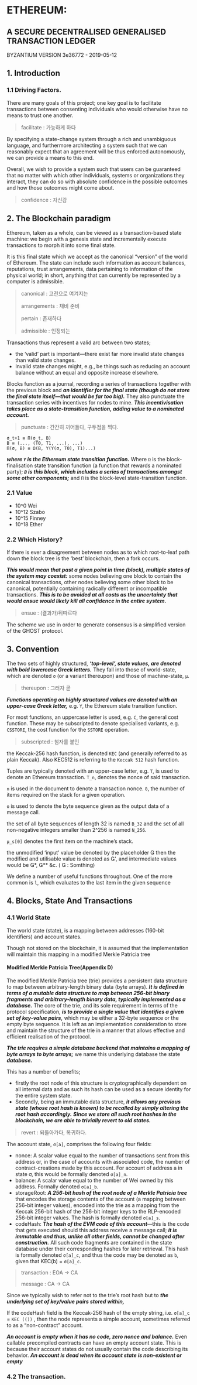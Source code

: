# ETHEREUM:

##  A SECURE DECENTRALISED GENERALISED TRANSACTION LEDGER 

BYZANTIUM VERSION 3e36772 - 2019-05-12

## 1. Introduction

### 1.1  Driving Factors.

There are many goals of this project; one key goal is to facilitate transactions between consenting individuals who would otherwise have no means to trust one another.

> facilitate : 가능하게 하다

By specifying a state-change system through a rich and unambiguous language, and furthermore architecting a system such that we can reasonably expect that an agreement will be thus enforced autonomously, we can provide a means to this end.

Overall, we wish to provide a system such that users can be guaranteed that no matter with which other individuals, systems or organizations they interact, they can do so with absolute confidence in the possible outcomes and how those outcomes might come about.

> confidence : 자신감

## 2. The Blockchain paradigm

Ethereum, taken as a whole, can be viewed as a transaction-based state machine: we begin with a genesis state and incrementally execute transactions to morph it into some final state.

It is this final state which we accept as the canonical “version” of the world of Ethereum. The state can include such information as account balances, reputations, trust arrangements, data pertaining to information of the physical world; in short, anything that can currently be represented by a computer is admissible. 

> canonical : 고전으로 여겨지는
>
> arrangements : 채비 준비
>
> pertain : 존재하다
>
> admissible : 인정되는

Transactions thus represent a valid arc between two states;

- the ‘valid’ part is important—there exist far more invalid state changes than valid state changes.
- Invalid state changes might, e.g., be things such as reducing an account balance without an equal and opposite increase elsewhere.

Blocks function as a journal, recording a series of transactions together with the previous block and ***an identifier for the final state (though do not store the final state itself—that would be far too big).*** They also punctuate the transaction series with incentives for nodes to mine. ***This incentivisation takes place as a state-transition function, adding value to a nominated account.***

> punctuate : 간간히 끼어들다, 구두점을 찍다.

```
σ_t+1 ≡ Π(σ_t, B)
B ≡ (..., (T0, T1, ...), ...)
Π(σ, B) ≡ Ω(B, Υ(Υ(σ, T0), T1)...)
```

***where `Υ` is the Ethereum state transition function.*** Where `Ω` is the block-finalisation state transition function (a function that rewards a nominated party); ***`B` is this block, which includes a series of transactions amongst some other components;*** and `Π` is the block-level state-transition function.

### 2.1 Value

- 10^0 Wei
- 10^12 Szabo
- 10^15 Finney
- 10^18 Ether

### 2.2 Which History?

If there is ever a disagreement between nodes as to which root-to-leaf path down the block tree is the ‘best’ blockchain, then a fork occurs.

***This would mean that past a given point in time (block), multiple states of the system may coexist:*** some nodes believing one block to contain the canonical transactions, other nodes believing some other block to be canonical, potentially containing radically different or incompatible transactions. ***This is to be avoided at all costs as the uncertainty that would ensue would likely kill all confidence in the entire system.***

> ensue  : (결과가)뒤따르다

The scheme we use in order to generate consensus is a simplified version of the GHOST protocol.

## 3. Convention

The two sets of highly structured, ***‘top-level’, state values, are denoted with bold lowercase Greek letters.*** They fall into those of world-state, which are denoted `σ` (or a variant thereupon) and those of machine-state, `µ`.

> thereupon : 그러자 곧

***Functions operating on highly structured values are denoted with an upper-case Greek letter,*** e.g. `Υ`, the Ethereum state transition function.

For most functions, an uppercase letter is used, e.g. `C`, the general cost function. These may be subscripted to denote specialised variants, e.g. `CSSTORE`, the cost function for the `SSTORE` operation. 

> subscripted  : 첨자를 붙인

the Keccak-256 hash function, is denoted `KEC` (and generally referred to as plain Keccak). Also KEC512 is referring to the `Keccak 512` hash function.

Tuples are typically denoted with an upper-case letter, e.g. `T`, is used to denote an Ethereum transaction. `T_n`, denotes the nonce of said transaction.

`n` is used in the document to denote a transaction nonce. `δ`, the number of items required on the stack for a given operation.

`o` is used to denote the byte sequence given as the output data of a message call.

the set of all byte sequences of length 32 is named `B_32` and the set of all non-negative integers smaller than 2^256 is named `N_256`.

`µ_s[0]` denotes the first item on the machine’s stack.

the unmodified ‘input’ value be denoted by the placeholder  then the modified and utilisable value is denoted as ', and intermediate values would be *, ** &c. (  : Somthing)

We define a number of useful functions throughout. One of the more common is `l`, which evaluates to the last item in the given sequence

## 4. Blocks, State And Transactions

### 4.1 World State

The world state (state), is a mapping between addresses (160-bit identifiers) and account states.

Though not stored on the blockchain, it is assumed that the implementation will maintain this mapping in a modified Merkle Patricia tree 

#### Modified Merkle Patricia Tree(Appendix D)

The modified Merkle Patricia tree (trie) provides a persistent data structure to map between arbitrary-length binary
data (byte arrays). ***It is defined in terms of a mutable data structure to map between 256-bit binary fragments and arbitrary-length binary data, typically implemented as a database.*** The core of the trie, and its sole requirement in terms of the protocol specification, ***is to provide a single value that identifies a given set of key-value pairs,*** which may be either a 32-byte sequence or the empty byte sequence. It is left as an implementation consideration to store and maintain the structure of the trie in a manner that allows effective and efficient realisation of the protocol. 

***The trie requires a simple database backend that maintains a mapping of byte arrays to byte arrays;*** we name this underlying database the state ***database.***

This has a number of benefits;

- firstly the root node of this structure is cryptographically dependent on all internal data and as such its hash can be used as a secure identity for the entire system state.
- Secondly, being an immutable data structure, ***it allows any previous state (whose root hash is known) to be recalled by simply altering the root hash accordingly.***
  ***Since we store all such root hashes in the blockchain, we are able to trivially revert to old states.***

> revert  : 되돌아가다, 복귀하다.

The account state, `σ[a]`, comprises the following four fields:

- nonce: A scalar value equal to the number of transactions sent from this address or, in the case of accounts with associated code, the number of contract-creations made by this account. For account of address a in state σ, this would be formally denoted `σ[a]_n`.
- balance: A scalar value equal to the number of Wei owned by this address. Formally denoted `σ[a]_b`.
- storageRoot: ***A 256-bit hash of the root node of a Merkle Patricia tree*** that encodes the storage contents of the account (a mapping between 256-bit integer values), encoded into the trie as a mapping from the Keccak 256-bit hash of the 256-bit integer keys to the RLP-encoded 256-bit integer values. The hash is formally denoted `σ[a]_s`.
- codeHash: ***The hash of the EVM code of this account***—this is the code that gets executed should this address receive a message call; ***it is immutable and thus, unlike all other fields, cannot be changed after construction.*** All such code fragments are contained in the state database under their corresponding hashes for later retrieval. This hash is formally denoted `σ[a]_c`, and thus the code may be denoted as `b`, given that KEC(b) = `σ[a]_c`.

> transaction : EOA -> CA
>
> message : CA -> CA

Since we typically wish to refer not to the trie’s root hash but to ***the underlying set of key/value pairs stored within,***

If the codeHash field is the Keccak-256 hash of the empty string, i.e. `σ[a]_c` = `KEC (())` , then the node represents a simple account, sometimes referred to as a “non-contract” account.

***An account is empty when it has no code, zero nonce and balance.*** Even callable precompiled contracts can have an empty account state. This is because their account states do not usually contain the code describing its behavior. ***An account is dead when its account state is non-existent or empty***

###  4.2 The transaction.